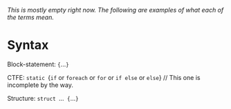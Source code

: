 <I>This is mostly empty right now.  The following are examples of what each of the terms mean.  </I>
# Syntax

Block-statement: `{`...`}`

CTFE: `static `{`if` or `foreach` or `for` or `if else` or `else`}   //   This one is incomplete by the way.  

Structure: `struct `...` {`...`}`
